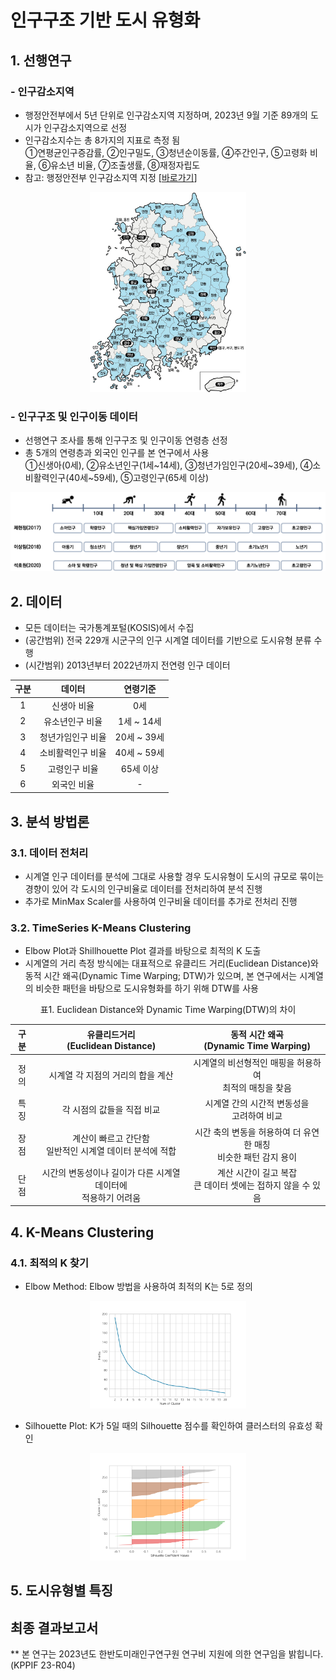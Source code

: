 # 인구구조 기반 도시 유형화

## 1. 선행연구
### - 인구감소지역
- 행정안전부에서 5년 단위로 인구감소지역 지정하며, 2023년 9월 기준 89개의 도시가 인구감소지역으로 선정
- 인구감소지수는 총 8가지의 지표로 측정 됨</br>①연평균인구증감률, ②인구밀도, ③청년순이동률, ④주간인구, ⑤고령화 비율, ⑥유소년 비율, ⑦조출생률, ⑧재정자립도
- 참고: 행정안전부 인구감소지역 지정 [[바로가기](https://www.mois.go.kr/frt/sub/a06/b06/populationDecline/screen.do)]

<p align= 'center'>
    <img src='./img/행안부_인구감소지역_202309.jpg' width= '250px' title='인구감소지역'></img>
</p>

### - 인구구조 및 인구이동 데이터
- 선행연구 조사를 통해 인구구조 및 인구이동 연령층 선정
- 총 5개의 연령층과 외국인 인구를 본 연구에서 사용</br>①신생아(0세), ②유소년인구(1세~14세), ③청년가임인구(20세~39세), ④소비활력인구(40세~59세), ⑤고령인구(65세 이상)

<p align= 'center'>
    <img src='./img/인구구분_선행연구.png', title= '인구 연령구분 선행연구'>
</p>

## 2. 데이터
- 모든 데이터는 국가통계포털(KOSIS)에서 수집
- (공간범위) 전국 229개 시군구의 인구 시계열 데이터를 기반으로 도시유형 분류 수행
- (시간범위) 2013년부터 2022년까지 전연령 인구 데이터

구분 | 데이터 | 연령기준
:-: | :-: | :-:
1 | 신생아 비율 | 0세
2 | 유소년인구 비율 | 1세 ~ 14세
3 | 청년가임인구 비율 | 20세 ~ 39세
4 | 소비활력인구 비율 | 40세 ~ 59세
5 | 고령인구 비율 | 65세 이상
6 | 외국인 비율 | -

## 3. 분석 방법론
### 3.1. 데이터 전처리
- 시계열 인구 데이터를 분석에 그대로 사용할 경우 도시유형이 도시의 규모로 묶이는 경향이 있어 각 도시의 인구비율로 데이터를 전처리하여 분석 진행
- 추가로 MinMax Scaler를 사용하여 인구비율 데이터를 추가로 전처리 진행

### 3.2. TimeSeries K-Means Clustering
- Elbow Plot과 Shillhouette Plot 결과를 바탕으로 최적의 K 도출
- 시계열의 거리 측정 방식에는 대표적으로 유클리드 거리(Euclidean Distance)와 동적 시간 왜곡(Dynamic Time Warping; DTW)가 있으며, 본 연구에서는 시계열의 비슷한 패턴을 바탕으로 도시유형화를 하기 위해 DTW를 사용

<p align= 'center'>표1. Euclidean Distance와 Dynamic Time Warping(DTW)의 차이</p>

구분 | 유클리드거리</br>(Euclidean Distance) | 동적 시간 왜곡</br>(Dynamic Time Warping)
:-: | :-: | :-:
정의 | 시계열 각 지점의 거리의 합을 계산 | 시계열의 비선형적인 매핑을 허용하여</br>최적의 매칭을 찾음
특징 | 각 시점의 값들을 직접 비교 | 시계열 간의 시간적 변동성을</br>고려하여 비교
장점 | 계산이 빠르고 간단함</br>일반적인 시계열 데이터 분석에 적합 | 시간 축의 변동을 허용하여 더 유연한 매칭</br>비슷한 패턴 감지 용이
단점 | 시간의 변동성이나 길이가 다른 시계열 데이터에</br>적용하기 어려움 | 계산 시간이 길고 복잡</br>큰 데이터 셋에는 접하지 않을 수 있음


## 4. K-Means Clustering
### 4.1. 최적의 K 찾기
- Elbow Method: Elbow 방법을 사용하여 최적의 K는 5로 정의

<p align= 'center'>
    <img src='./img/Inertia.png', title= 'Inertia 결과', width= '250px'>
</p>

- Silhouette Plot: K가 5일 때의 Silhouette 점수를 확인하여 클러스터의 유효성 확인

<p align= 'center'>
    <img src='./img/Silhouette_Plot.png', title= '실루엣 분석결과', width= '250px'>
</p>

## 5. 도시유형별 특징

## 최종 결과보고서

** 본 연구는 2023년도 한반도미래인구연구원 연구비 지원에 의한 연구임을 밝힙니다. (KPPIF 23-R04)